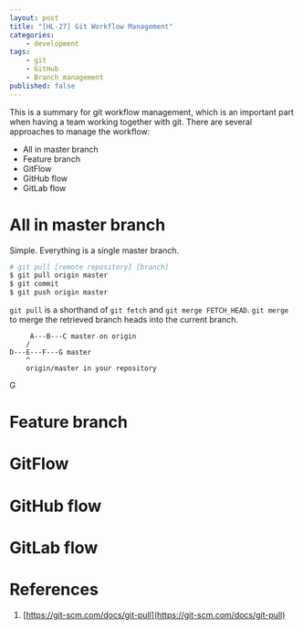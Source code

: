```yaml
---
layout: post
title: "[HL-27] Git Workflow Management"
categories:
    - development
tags:
    - git
    - GitHub
    - Branch management
published: false
---
```


This is a summary for git workflow management, which is an important part
when having a team working together with git. There are several approaches
to manage the workflow:

* All in master branch
* Feature branch
* GitFlow
* GitHub flow
* GitLab flow

# All in master branch

Simple. Everything is a single master branch.

```bash
# git pull [remote repository] [branch]
$ git pull origin master
$ git commit
$ git push origin master
```

`git pull` is a shorthand of `git fetch` and `git merge FETCH_HEAD`.
`git merge` to merge the retrieved branch heads into the current branch.

```
     A---B---C master on origin
    /
D---E---F---G master
    ^
    origin/master in your repository
```

G

# Feature branch


# GitFlow


# GitHub flow


# GitLab flow


# References

1. [https://git-scm.com/docs/git-pull](https://git-scm.com/docs/git-pull)
